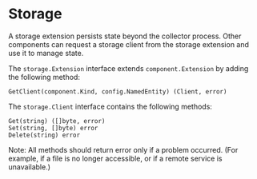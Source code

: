 # Storage

A storage extension persists state beyond the collector process. Other components can request a storage client from the storage extension and use it to manage state. 

The `storage.Extension` interface extends `component.Extension` by adding the following method:
```
GetClient(component.Kind, config.NamedEntity) (Client, error)
```

The `storage.Client` interface contains the following methods:
```
Get(string) ([]byte, error)
Set(string, []byte) error
Delete(string) error
```
Note: All methods should return error only if a problem occurred. (For example, if a file is no longer accessible, or if a remote service is unavailable.)
